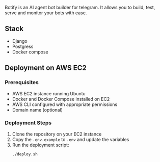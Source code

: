 Botify is an AI agent bot builder for telegram. It allows you to build, test, serve and monitor your bots with ease. 

## Stack

- Django
- Postgress
- Docker compose

## Deployment on AWS EC2

### Prerequisites
- AWS EC2 instance running Ubuntu
- Docker and Docker Compose installed on EC2
- AWS CLI configured with appropriate permissions
- Domain name (optional)

### Deployment Steps
1. Clone the repository on your EC2 instance
2. Copy the `.env.example` to `.env` and update the variables
3. Run the deployment script:
   ```bash
   ./deploy.sh
   ```



